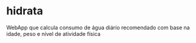 # hidrata
WebApp que calcula consumo de água diário recomendado com base na idade, peso e nível de atividade física

